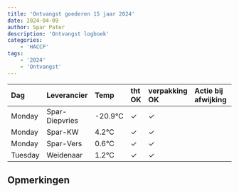 ```yaml
---
title: 'Ontvangst goederen 15 jaar 2024'
date: 2024-04-09
author: Spar Pater
description: 'Ontvangst logboek'
categories:
    - 'HACCP'
tags:
    - '2024'
    - 'Ontvangst'
---
```

| Dag | Leverancier | Temp | tht OK | verpakking OK | Actie bij afwijking | Controle door |
|:---|:---|:---|:---|:---|:---|:---|
| Monday | Spar-Diepvries | -20.9°C | &check; | &check; | | DPater |
| Monday | Spar-KW | 4.2°C | &check; | &check; | | DPater |
| Monday | Spar-Vers | 0.6°C | &check; | &check; | | DPater |
| Tuesday | Weidenaar | 1.2°C | &check; | &check; | | DPater |

## Opmerkingen


